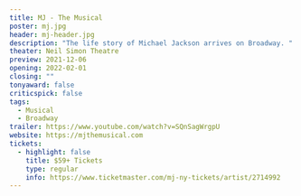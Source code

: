 ```yaml
---
title: MJ - The Musical
poster: mj.jpg
header: mj-header.jpg
description: "The life story of Michael Jackson arrives on Broadway. "
theater: Neil Simon Theatre
preview: 2021-12-06
opening: 2022-02-01
closing: ""
tonyaward: false
criticspick: false
tags: 
  - Musical
  - Broadway
trailer: https://www.youtube.com/watch?v=SQnSagWrgpU
website: https://mjthemusical.com
tickets:
  - highlight: false
    title: $59+ Tickets
    type: regular
    info: https://www.ticketmaster.com/mj-ny-tickets/artist/2714992
---
```

